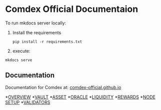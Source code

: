 # Comdex Official Documentaion

To run mkdocs server locally:
1. Install the requirements
	
	```
	pip install -r requirements.txt
	```
	
2. execute: 

  ```
  mkdocs serve
  ```

## Documentation

Documentation for Comdex at: [comdex-official.github.io](https://comdex-official.github.io/docs/)

*[OVERVIEW](https://comdex-official.github.io/docs/)
*[VAULT](https://comdex-official.github.io/docs/vault/)
*[ASSET](https://comdex-official.github.io/docs/Asset_Overview/)
*[ORACLE](https://comdex-official.github.io/docs/Oracle_Overview/)
*[LIQUIDITY](https://comdex-official.github.io/docs/Liquidity_Overview/)
*[REWARDS](https://comdex-official.github.io/docs/Rewards_Overview/)
*[NODE SETUP](https://comdex-official.github.io/docs/Node_installation/)
*[VALIDATORS](https://comdex-official.github.io/docs/Validator_Guide/)


